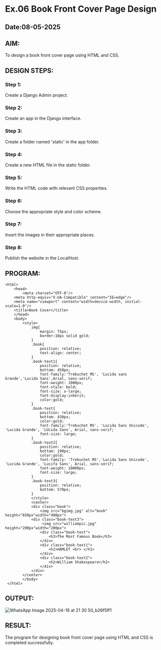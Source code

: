 # Ex.06 Book Front Cover Page Design
## Date:08-05-2025

## AIM:
To design a book front cover page using HTML and CSS.

## DESIGN STEPS:

### Step 1:
Create a Django Admin project.

### Step 2:
Create an app in the Django interface.

### Step 3:
Create a folder named 'static' in the app folder.

### Step 4:
Create a new HTML file in the static folder.

### Step 5:
Write the HTML code with relevant CSS properties.

### Step 6:
Choose the appropriate style and color scheme.

### Step 7:
Insert the images in their appropriate places.

### Step 8:
Publish the website in the LocalHost.

## PROGRAM:

```
<html>
    <head>
        <meta charset="UTF-8"/>
    <meta http-equiv="X-UA-Compatible" content="IE=edge"/>
    <meta name="viewport" content="width=device-width, initial-scale=1.0"/>
    <title>Book Cover</title>
    </head>
    <body>
        <style>
            img{
                margin: 75px;
                border:10px solid gold;
            }
            .book{
                position: relative;
                text-align: center;
            }
            .book-text1{
                position: relative;
                bottom: 450px;
                font-family:'Trebuchet MS', 'Lucida sans Grande','Lucida Sans',Arial, sans-serif;
                font-weight: 1000px;
                font-style: bold;
                font-size: x-large;
                font-display:inherit;
                color:gold;
            }
            .book-text{
                position: relative;
                bottom: 430px;
                color:gold;
                font-family:'Trebuchet MS', 'Lucida Sans Unicode', 'Lucida Grande', 'LUcida Sans', Arial, sans-serif;
                font-size: large;
            }
            .book-text2{
                position: relative;
                bottom: 190px;
                color:gold;
                font-family: 'Trebuchet MS','Lucida Sans Unicode', 'Lucida Grande', 'Lucifa Sans', Arial, sans-serif;
                font-weight: 10000px;
                font-size: large;
            }
            .book-text3{
                position: relative;
                bottom: 570px;
            }
            </style>
            <center>
            <div class="book">
                <img src="bgimg.jpg" alt="book" height="650px"width="400px">
            <div class="book-text3">
                 <img src="williampic.jpg" height="200px"width="200px">
                <div class="book-text">
                    <h3>The Most Famous Book</h3>
                </div>
                <div class="book-text1">
                    <h1>HAMLET <br> </h1>
                </div>
                <div class="book-text2">
                    <h2>William Shakespeare</h2>
                </div>
            </div>
        </center>
        </body>
 </html>
```

## OUTPUT:
![WhatsApp Image 2025-04-16 at 21 30 50_b26f5ff1](https://github.com/user-attachments/assets/285a0b38-5284-4532-942d-0665bcefddcd)




## RESULT:
The program for designing book front cover page using HTML and CSS is completed successfully.
